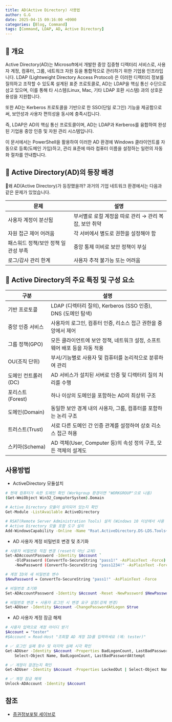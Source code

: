 ```yaml
---
title: AD(Active Directory) 사용법
author: G.G
date: 2025-04-15 09:16:00 +0900
categories: [Blog, Command]
tags: [Command, LDAP, AD, Active Directory]
---
```


## 📘 개요
Active Directory(AD)는 Microsoft에서 개발한 중앙 집중형 디렉터리 서비스로, 사용자 계정, 컴퓨터, 그룹, 네트워크 자원 등을 통합적으로 관리하기 위한 기업용 인프라입니다.
LDAP (Lightweight Directory Access Protocol) 은 이러한 디렉터리 정보를 질의하고 조작할 수 있도록 설계된 표준 프로토콜로, AD는 LDAP을 핵심 통신 수단으로 삼고 있으며, 이를 통해 타 시스템(Linux, Mac, 기타 LDAP 호환 시스템) 과의 상호운용성을 지원합니다. 

또한 AD는 Kerberos 프로토콜을 기반으로 한 SSO(단일 로그인) 기능을 제공함으로써, 보안성과 사용자 편의성을 동시에 충족시킵니다.

즉, LDAP은 AD의 핵심 통신 프로토콜이며, AD는 LDAP과 Kerberos를 융합하여 완성된 기업용 중앙 인증 및 자원 관리 시스템입니다.

이 문서에서는 PowerShell을 활용하여 이러한 AD 환경에 Windows 클라이언트를 자동으로 등록(도메인 가입)하고, 관리 표준에 따라 컴퓨터 이름을 설정하는 일련의 자동화 절차를 안내합니다.

## 🧬 Active Directory(AD)의 등장 배경
🔹왜 AD(Active Directory)가 등장했을까?
과거의 기업 네트워크 환경에서는 다음과 같은 문제가 있었습니다.

| 문제                           | 설명                                                      |
|------------------------------|-----------------------------------------------------------|
| 사용자 계정이 분산됨          | 부서별로 로컬 계정을 따로 관리 → 관리 복잡, 보안 취약    |
| 자원 접근 제어 어려움         | 각 서버에서 별도로 권한을 설정해야 함                    |
| 패스워드 정책/보안 정책 일관성 부족 | 중앙 통제 미비로 보안 정책이 부실                        |
| 로그/감사 관리 한계           | 사용자 추적 불가능 또는 어려움                            |


## 🧩 Active Directory의 주요 특징 및 구성 요소

| 구분                  | 설명                                                                 |
|---------------------|----------------------------------------------------------------------|
| 기반 프로토콜         | LDAP (디렉터리 질의), Kerberos (SSO 인증), DNS (도메인 탐색)         |
| 중앙 인증 서비스       | 사용자의 로그인, 컴퓨터 인증, 리소스 접근 권한을 중앙에서 제어       |
| 그룹 정책(GPO)        | 모든 클라이언트에 보안 정책, 네트워크 설정, 소프트웨어 배포 등을 자동 적용 |
| OU(조직 단위)          | 부서/기능별로 사용자 및 컴퓨터를 논리적으로 분류하여 관리             |
| 도메인 컨트롤러(DC)    | AD 서비스가 설치된 서버로 인증 및 디렉터리 질의 처리를 수행           |
| 포리스트(Forest)      | 하나 이상의 도메인을 포함하는 AD의 최상위 구조                        |
| 도메인(Domain)        | 동일한 보안 경계 내의 사용자, 그룹, 컴퓨터를 포함하는 논리 구조        |
| 트러스트(Trust)       | 서로 다른 도메인 간 인증 관계를 설정하여 상호 리소스 접근 허용         |
| 스키마(Schema)        | AD 객체(User, Computer 등)의 속성 정의 구조, 모든 객체의 설계도       |

## 사용방법
- ActiveDirectory 모듈설치

```bash
# 현재 컴퓨터가 속한 도메인 확인 (Workgroup 환경이면 "WORKGROUP"으로 나옴)
(Get-WmiObject Win32_ComputerSystem).Domain

# Active Directory 모듈이 설치되어 있는지 확인
Get-Module -ListAvailable ActiveDirectory

# RSAT(Remote Server Administration Tools) 설치 (Windows 10 이상에서 사용 가능)
# Active Directory 모듈 포함 도구 설치
Add-WindowsCapability -Online -Name "Rsat.ActiveDirectory.DS-LDS.Tools~~~~0.0.1.0"
```

- AD 사용자 계정 비밀번호 변경 및 초기화

```bash
# 사용자 비밀번호 직접 변경 (reset이 아닌 교체)
Set-ADAccountPassword -Identity $Account `
    -OldPassword (ConvertTo-SecureString "pass1!" -AsPlainText -Force) `
    -NewPassword (ConvertTo-SecureString "pass1234!" -AsPlainText -Force)

# 계정 ID와 새 비밀번호 변수
$NewPassword = ConvertTo-SecureString "pass1!" -AsPlainText -Force

# 비밀번호 초기화
Set-ADAccountPassword -Identity $Account -Reset -NewPassword $NewPassword

# 비밀번호 변경 + 사용자 로그인 시 변경 요구 설정(강제 변경)
Set-ADUser -Identity $Account -ChangePasswordAtLogon $true
```

- AD 사용자 계정 잠금 해제

```bash
# 사용자 입력으로 계정 아이디 받기
$Account = "tester"
#$Account = Read-Host "조회할 AD 계정 ID를 입력하세요 (예: tester)"

# ✅ 로그인 실패 횟수 및 마지막 실패 시각 확인
Get-ADUser -Identity $Account -Properties BadLogonCount, LastBadPasswordAttempt |
    Select-Object Name, BadLogonCount, LastBadPasswordAttempt

# ✅ 계정이 잠겼는지 확인
Get-ADUser -Identity $Account -Properties LockedOut | Select-Object Name, LockedOut

# ✅ 계정 잠금 해제
Unlock-ADAccount -Identity $Account
```

## 참조
- [증권정보포털 세이브로](https://seibro.or.kr)
